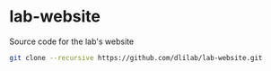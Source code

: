 # lab-website

Source code for the lab's website

```bash
git clone --recursive https://github.com/dlilab/lab-website.git
```
